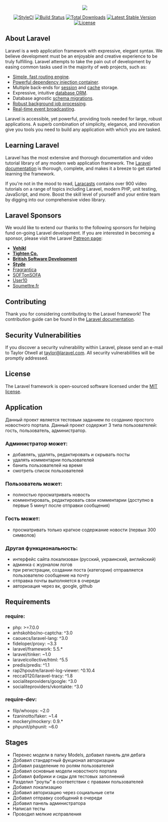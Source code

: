 <p align="center"><img src="https://laravel.com/assets/img/components/logo-laravel.svg"></p>

<p align="center">
<a href="https://styleci.io/repos/107368111"><img src="https://styleci.io/repos/107368111/shield?branch=master" alt="StyleCI"></a>
<a href="https://travis-ci.org/laravel/framework"><img src="https://travis-ci.org/laravel/framework.svg" alt="Build Status"></a>
<a href="https://packagist.org/packages/laravel/framework"><img src="https://poser.pugx.org/laravel/framework/d/total.svg" alt="Total Downloads"></a>
<a href="https://packagist.org/packages/laravel/framework"><img src="https://poser.pugx.org/laravel/framework/v/stable.svg" alt="Latest Stable Version"></a>
<a href="https://packagist.org/packages/laravel/framework"><img src="https://poser.pugx.org/laravel/framework/license.svg" alt="License"></a>
</p>

## About Laravel

Laravel is a web application framework with expressive, elegant syntax. We believe development must be an enjoyable and creative experience to be truly fulfilling. Laravel attempts to take the pain out of development by easing common tasks used in the majority of web projects, such as:

- [Simple, fast routing engine](https://laravel.com/docs/routing).
- [Powerful dependency injection container](https://laravel.com/docs/container).
- Multiple back-ends for [session](https://laravel.com/docs/session) and [cache](https://laravel.com/docs/cache) storage.
- Expressive, intuitive [database ORM](https://laravel.com/docs/eloquent).
- Database agnostic [schema migrations](https://laravel.com/docs/migrations).
- [Robust background job processing](https://laravel.com/docs/queues).
- [Real-time event broadcasting](https://laravel.com/docs/broadcasting).

Laravel is accessible, yet powerful, providing tools needed for large, robust applications. A superb combination of simplicity, elegance, and innovation give you tools you need to build any application with which you are tasked.

## Learning Laravel

Laravel has the most extensive and thorough documentation and video tutorial library of any modern web application framework. The [Laravel documentation](https://laravel.com/docs) is thorough, complete, and makes it a breeze to get started learning the framework.

If you're not in the mood to read, [Laracasts](https://laracasts.com) contains over 900 video tutorials on a range of topics including Laravel, modern PHP, unit testing, JavaScript, and more. Boost the skill level of yourself and your entire team by digging into our comprehensive video library.

## Laravel Sponsors

We would like to extend our thanks to the following sponsors for helping fund on-going Laravel development. If you are interested in becoming a sponsor, please visit the Laravel [Patreon page](http://patreon.com/taylorotwell):

- **[Vehikl](http://vehikl.com)**
- **[Tighten Co.](https://tighten.co)**
- **[British Software Development](https://www.britishsoftware.co)**
- **[Styde](https://styde.net)**
- [Fragrantica](https://www.fragrantica.com)
- [SOFTonSOFA](https://softonsofa.com/)
- [User10](https://user10.com)
- [Soumettre.fr](https://soumettre.fr/)

## Contributing

Thank you for considering contributing to the Laravel framework! The contribution guide can be found in the [Laravel documentation](http://laravel.com/docs/contributions).

## Security Vulnerabilities

If you discover a security vulnerability within Laravel, please send an e-mail to Taylor Otwell at taylor@laravel.com. All security vulnerabilities will be promptly addressed.

## License

The Laravel framework is open-sourced software licensed under the [MIT license](http://opensource.org/licenses/MIT).

## Application

Данный проект является тестовым заданием по созданию простого новостного портала. Данный проект содержит 3 типа пользователей: гость, пользователь, администратор.

### Администратор может:
* добавлять, удалять, редактировать и скрывать посты
* удалять комментарии пользователей
* банить пользователей на время
* смотреть список пользователей

### Пользователь может:
* полностью просматривать новость
* комментировать, редактировать свои комментарии (доступно в первые 5 минут после отправки сообщения)

### Гость может:
* просматривать только краткое содержание новости (первых 300 символов)

### Другая функциональность:
* интерфейс сайта локализован (русский, украинский, английский)
* админка с журналом логов
* при регистрации, создании поста (категории) отправляется пользователю сообщение на почту
* отправка почты выполняется в очереди
* авторизация через вк, google, github

## Requirements

### require:
* php: >=7.0.0
* anhskohbo/no-captcha: ^3.0
* caouecs/laravel-lang: ^3.0
* fideloper/proxy: ~3.3
* laravel/framework: 5.5.*
* laravel/tinker: ~1.0
* laravelcollective/html: ^5.5
* predis/predis: ^1.1
* rap2hpoutre/laravel-log-viewer: ^0.10.4
* recca0120/laravel-tracy: ^1.8
* socialiteproviders/google: ^3.0
* socialiteproviders/vkontakte: ^3.0

### require-dev:
* filp/whoops: ~2.0
* fzaninotto/faker: ~1.4
* mockery/mockery: 0.9.*
* phpunit/phpunit: ~6.0

## Stages
* Перенес модели в папку Models, добавил панель для дебага
* Добавил стандартный фукционал авторизации
* Добавил разделение по ролям пользователей
* Добавил основные модели новостного портала
* Добавил фабрики и сиды для тестовых заполнений
* Разделил "роуты" в соответствии с правами пользователей
* Добавил локализацию
* Добавил авторизацию через социальные сети
* Добавил отправку сообщений в очереди
* Добавил панель администратора
* Написал тесты
* Проводил мелкие исправления